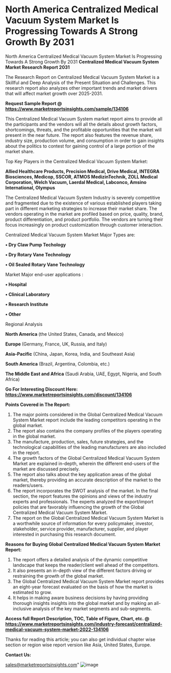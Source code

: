 # North America Centralized Medical Vacuum System Market Is Progressing Towards A Strong Growth By 2031
North America Centralized Medical Vacuum System Market Is Progressing Towards A Strong Growth By 2031
<strong>Centralized Medical Vacuum System Market Research Report 2031</strong>

The Research Report on Centralized Medical Vacuum System Market is a Skillful and Deep Analysis of the Present Situation and Challenges. This research report also analyzes other important trends and market drivers that will affect market growth over 2025-2031.

<strong>Request Sample Report @ <a href=https://www.marketreportsinsights.com/sample/134106>https://www.marketreportsinsights.com/sample/134106</a></strong>

This Centralized Medical Vacuum System market report aims to provide all the participants and the vendors will all the details about growth factors, shortcomings, threats, and the profitable opportunities that the market will present in the near future. The report also features the revenue share, industry size, production volume, and consumption in order to gain insights about the politics to contest for gaining control of a large portion of the market share.

Top Key Players in the Centralized Medical Vacuum System Market:

<strong>Allied Healthcare Products, Precision Medical, Drive Medical, INTEGRA Biosciences, Medicop, SSCOR, ATMOS MedizinTechnik, ZOLL Medical Corporation, Welch Vacuum, Laerdal Medical, Labconco, Amsino International, Olympus</strong>

The Centralized Medical Vacuum System Industry is severely competitive and fragmented due to the existence of various established players taking part in different marketing strategies to increase their market share. The vendors operating in the market are profiled based on price, quality, brand, product differentiation, and product portfolio. The vendors are turning their focus increasingly on product customization through customer interaction.

Centralized Medical Vacuum System Market Major Types are:

<strong>• Dry Claw Pump Techology

• Dry Rotary Vane Technology

• Oil Sealed Rotary Vane Technology</strong>

Market Major end-user applications :

<strong>• Hospital

• Clinical Laboratory

• Research Institute

• Other</strong>

Regional Analysis

</u><strong><b>North America</b></strong> (the United States, Canada, and Mexico)

<strong><b>Europe </b></strong>(Germany, France, UK, Russia, and Italy)

<strong><b>Asia-Pacific</b></strong> (China, Japan, Korea, India, and Southeast Asia)

<strong><b>South America</b></strong> (Brazil, Argentina, Colombia, etc.)

<strong><b>The Middle East and Africa</b></strong> (Saudi Arabia, UAE, Egypt, Nigeria, and South Africa)

<strong>Go For Interesting Discount Here: <a href=https://www.marketreportsinsights.com/discount/134106>https://www.marketreportsinsights.com/discount/134106</a></strong>

<strong>Points Covered in The Report:</strong>
<ol>
  <li>The major points considered in the Global Centralized Medical Vacuum System Market report include the leading competitors operating in the global market.</li>
  <li>The report also contains the company profiles of the players operating in the global market.</li>
  <li>The manufacture, production, sales, future strategies, and the technological capabilities of the leading manufacturers are also included in the report.</li>
  <li>The growth factors of the Global Centralized Medical Vacuum System Market are explained in-depth, wherein the different end-users of the market are discussed precisely.</li>
  <li>The report also talks about the key application areas of the global market, thereby providing an accurate description of the market to the readers/users.</li>
  <li>The report incorporates the SWOT analysis of the market. In the final section, the report features the opinions and views of the industry experts and professionals. The experts analyzed the export/import policies that are favorably influencing the growth of the Global Centralized Medical Vacuum System Market.</li>
  <li>The report on the Global Centralized Medical Vacuum System Market is a worthwhile source of information for every policymaker, investor, stakeholder, service provider, manufacturer, supplier, and player interested in purchasing this research document.</li>
</ol>
<strong>Reasons for Buying Global Centralized Medical Vacuum System Market Report:</strong>

<ol>
  <li>The report offers a detailed analysis of the dynamic competitive landscape that keeps the reader/client well ahead of the competitors.</li>
  <li>It also presents an in-depth view of the different factors driving or restraining the growth of the global market.</li>
  <li>The Global Centralized Medical Vacuum System Market report provides an eight-year forecast evaluated on the basis of how the market is estimated to grow.</li>
  <li>It helps in making aware business decisions by having providing thorough insights insights into the global market and by making an all-inclusive analysis of the key market segments and sub-segments.</li>
</ol>
<strong>Access full Report Description, TOC, Table of Figure, Chart, etc. @ <a href=https://www.marketreportsinsights.com/industry-forecast/centralized-medical-vacuum-system-market-2022-134106>https://www.marketreportsinsights.com/industry-forecast/centralized-medical-vacuum-system-market-2022-134106</a></strong>


Thanks for reading this article; you can also get individual chapter wise section or region wise report version like Asia, United States, Europe.

<strong>Contact Us:</strong>

sales@marketreportsinsights.com"
![image](https://github.com/user-attachments/assets/bb646d7f-f1dc-4b01-aab3-2e4f5966fc98)
